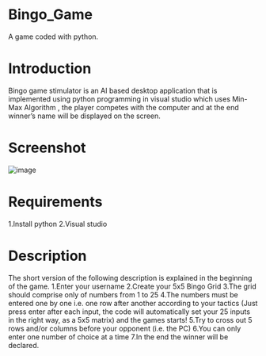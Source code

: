 # Bingo_Game
A game coded with python.

# Introduction
Bingo game stimulator is an AI based desktop application that is implemented using python programming in visual studio which uses Min-Max Algorithm , the player competes with the computer and at the end winner’s name will be displayed on the screen.

# Screenshot
![image](https://github.com/sravanijatoth02/Bingo_Game/assets/101631497/e4757827-9f82-4cb8-8669-c2bce525636c)

# Requirements
1.Install python
2.Visual studio

# Description
The short version of the following description is explained in the beginning of the game.
1.Enter your username
2.Create your 5x5 Bingo Grid
3.The grid should comprise only of numbers from 1 to 25
4.The numbers must be entered one by one i.e. one row after another according to your tactics (Just press enter after each input, the code will automatically set your 25 inputs in the right way, as a 5x5 matrix) and the games starts!
5.Try to cross out 5 rows and/or columns before your opponent (i.e. the PC)
6.You can only enter one number of choice at a time
7.In the end the winner will be declared.




